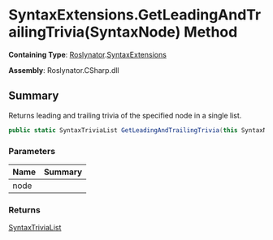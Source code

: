 # SyntaxExtensions\.GetLeadingAndTrailingTrivia\(SyntaxNode\) Method

**Containing Type**: [Roslynator](../../README.md)\.[SyntaxExtensions](../README.md)

**Assembly**: Roslynator\.CSharp\.dll

## Summary

Returns leading and trailing trivia of the specified node in a single list\.

```csharp
public static SyntaxTriviaList GetLeadingAndTrailingTrivia(this SyntaxNode node)
```

### Parameters

| Name | Summary |
| ---- | ------- |
| node | |

### Returns

[SyntaxTriviaList](https://docs.microsoft.com/en-us/dotnet/api/microsoft.codeanalysis.syntaxtrivialist)

